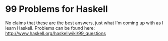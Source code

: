 # 99 Problems for Haskell
No claims that these are the best answers, just what I'm coming up with as I learn Haskell.
Problems can be found here: http://www.haskell.org/haskellwiki/99_questions